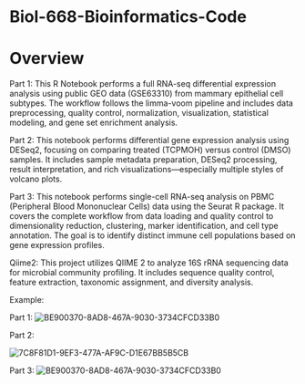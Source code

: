 # Biol-668-Bioinformatics-Code

# Overview
Part 1: This R Notebook performs a full RNA-seq differential expression analysis using public GEO data (GSE63310) from mammary epithelial cell subtypes. The workflow follows the limma-voom pipeline and includes data preprocessing, quality control, normalization, visualization, statistical modeling, and gene set enrichment analysis.

Part 2: This notebook performs differential gene expression analysis using DESeq2, focusing on comparing treated (TCPMOH) versus control (DMSO) samples. It includes sample metadata preparation, DESeq2 processing, result interpretation, and rich visualizations—especially multiple styles of volcano plots.

Part 3: This notebook performs single-cell RNA-seq analysis on PBMC (Peripheral Blood Mononuclear Cells) data using the Seurat R package. It covers the complete workflow from data loading and quality control to dimensionality reduction, clustering, marker identification, and cell type annotation. The goal is to identify distinct immune cell populations based on gene expression profiles.

Qiime2: This project utilizes QIIME 2 to analyze 16S rRNA sequencing data for microbial community profiling. It includes sequence quality control, feature extraction, taxonomic assignment, and diversity analysis.

Example: 

Part 1:
![BE900370-8AD8-467A-9030-3734CFCD33B0](https://github.com/user-attachments/assets/d22e41e9-ff95-4ceb-9ef4-a57662363f50)

Part 2:

![7C8F81D1-9EF3-477A-AF9C-D1E67BB5B5CB](https://github.com/user-attachments/assets/7e4569f2-9256-44c3-874b-3b1c533d0183)

Part 3: 
![BE900370-8AD8-467A-9030-3734CFCD33B0](https://github.com/user-attachments/assets/1f6b56d2-829c-4cff-b597-ab74a5af26e1)


